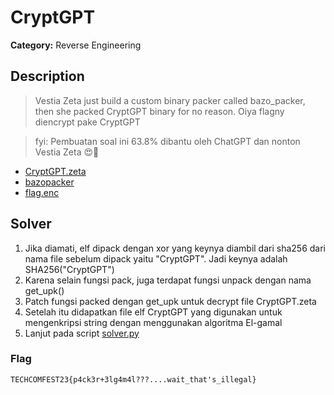 # CryptGPT

**Category:** Reverse Engineering

## Description
> Vestia Zeta just build a custom binary packer called bazo_packer, then she packed CryptGPT binary for no reason. Oiya flagny diencrypt pake CryptGPT

> fyi: Pembuatan soal ini 63.8% dibantu oleh ChatGPT dan nonton Vestia Zeta 😍🥰

- [CryptGPT.zeta](public/CryptGPT.zeta)
- [bazopacker](public/bazo_packer)
- [flag.enc](public/flag.enc)

## Solver

1. Jika diamati, elf dipack dengan xor yang keynya diambil dari sha256 dari nama file sebelum dipack yaitu "CryptGPT". Jadi keynya adalah SHA256("CryptGPT")
2. Karena selain fungsi pack, juga terdapat fungsi unpack dengan nama get_upk()
3. Patch fungsi packed dengan get_upk untuk decrypt file CryptGPT.zeta
4. Setelah itu didapatkan file elf CryptGPT yang digunakan untuk mengenkripsi string dengan menggunakan algoritma El-gamal
5. Lanjut pada script [solver.py](solver.py)

### Flag
```
TECHCOMFEST23{p4ck3r+3lg4m4l???....wait_that's_illegal}
```
